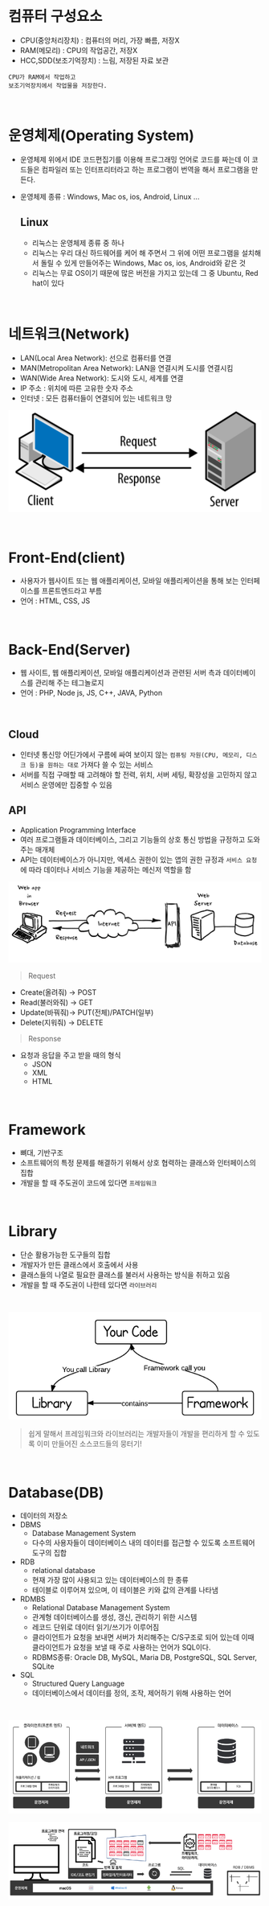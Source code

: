 # 컴퓨터 구성요소
- CPU(중앙처리장치) : 컴퓨터의 머리, 가장 빠름, 저장X
- RAM(메모리) : CPU의 작업공간, 저장X
- HCC,SDD(보조기억장치) : 느림, 저장된 자료 보관
```
CPU가 RAM에서 작업하고
보조기억장치에서 작업물을 저장한다.
```

</br>

# 운영체제(Operating System)
- 운영체제 위에서 IDE 코드편집기를 이용해 프로그래밍 언어로 코드를 짜는데 이 코드들은 컴파일러 또는 인터프리터라고 하는 프로그램이 번역을 해서 프로그램을 만든다.
- 운영체제 종류 : Windows, Mac os, ios, Android, Linux ...

  ## Linux
  - 리눅스는 운영체제 종류 중 하나
  - 리눅스는 우리 대신 하드웨어를 케어 해 주면서 그 위에 어떤 프로그램을 설치해서 돌릴 수 있게 만들어주는 Windows, Mac os, ios, Android와 같은 것
  - 리눅스는 무료 OS이기 때문에 많은 버전을 가지고 있는데 그 중 Ubuntu, Red hat이 있다

</br>

# 네트워크(Network)
- LAN(Local Area Network): 선으로 컴퓨터를 연결
- MAN(Metropolitan Area Network): LAN을 연결시켜 도시를 연결시킴
- WAN(Wide Area Network): 도시와 도시, 세계를 연결
- IP 주소 : 위치에 따른 고유한 숫자 주소
- 인터넷 : 모든 컴퓨터들이 연결되어 있는 네트워크 망
  
![client_server](./img/client_server.png)

</br>

# Front-End(client)
- 사용자가 웹사이트 또는 웹 애플리케이션, 모바일 애플리케이션을 통해 보는 인터페이스를 프론트엔드라고 부름
- 언어 : HTML, CSS, JS

</br>

# Back-End(Server)
- 웹 사이트, 웹 애플리케이션, 모바일 애플리케이션과 관련된 서버 측과 데이터베이스를 관리해 주는 테그놀로지
- 언어 : PHP, Node js, JS, C++, JAVA, Python

</br>

## Cloud
- 인터넷 통신망 어딘가에서 구름에 싸여 보이지 않는 `컴퓨팅 자원(CPU, 메모리, 디스크 등)을 원하는 대로` 가져다 쓸 수 있는 서비스
- 서버를 직접 구매할 때 고려해야 할 전력, 위치, 서버 세팅, 확장성을 고민하지 않고 서비스 운영에만 집중할 수 있음


## API 
- Application Programming Interface
- 여러 프로그램들과 데이터베이스, 그리고 기능들의 상호 통신 방법을 규정하고 도와주는 매개체
- API는 데이터베이스가 아니지만, 엑세스 권한이 있는 앱의 권한 규정과 `서비스 요청`에 따라 데이터나 서비스 기능을 제공하는 메신저 역할을 함

![API](./img/api.png)

> Request

  - Create(올려줘) → POST
  - Read(불러와줘) → GET
  - Update(바꿔줘)→ PUT(전체)/PATCH(일부)
  - Delete(지워줘) → DELETE
  
> Response
- 요청과 응답을 주고 받을 때의 형식
   - JSON
   - XML
   - HTML 

</br>

# Framework
- 뼈대, 기반구조
- 소프트웨어의 특정 문제를 해결하기 위해서 상호 협력하는 클래스와 인터페이스의 집합
- 개발을 할 때 주도권이 코드에 있다면 `프레임워크`

</br>

# Library
- 단순 활용가능한 도구들의 집합
- 개발자가 만든 클래스에서 호출에서 사용
- 클래스들의 나열로 필요한 클래스를 불러서 사용하는 방식을 취하고 있음
- 개발을 할 때 주도권이 나한테 있다면 `라이브러리`

</br>

![framework_library](./img/framework-vs-library.png)
> 쉽게 말해서 프레임워크와 라이브러리는 개발자들이 개발을 편리하게 할 수 있도록 이미 만들어진 소스코드들의 뭉터기!

</br>

# Database(DB)
- 데이터의 저장소
- DBMS 
  - Database Management System
  -  다수의 사용자들이 데이터베이스 내의 데이터를 접근할 수 있도록 소프트웨어 도구의 집합
- RDB
  - relational database
  - 현재 가장 많이 사용되고 있는 데이터베이스의 한 종류
  - 테이블로 이루어져 있으며, 이 테이블은 키와 값의 관계를 나타냄
- RDMBS
  - Relational Database Management System
  - 관계형 데이터베이스를 생성, 갱신, 관리하기 위한 시스템
  - 레코드 단위로 데이터 읽기/쓰기가 이루어짐
  - 클라이언트가 요청을 보내면 서버가 처리해주는 C/S구조로 되어 있는데 이때 클라이언트가 요청을 보낼 때 주로 사용하는 언어가 SQL이다.
  - RDBMS종류: Oracle DB, MySQL, Maria DB, PostgreSQL, SQL Server, SQLite
- SQL
  - Structured Query Language
  - 데이터베이스에서 데이터를 정의, 조작, 제어하기 위해 사용하는 언어

</br>

![개발전체흐름](./img/개발전체흐름.png)

![개발전체흐름2](./img/개발흐름2.png)
